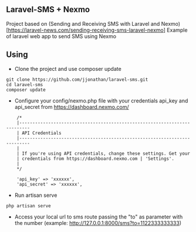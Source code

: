 ## Laravel-SMS + Nexmo

Project based on (Sending and Receiving SMS with Laravel and Nexmo)[https://laravel-news.com/sending-receiving-sms-laravel-nexmo]
Example of laravel web app to send SMS using Nexmo

## Using

- Clone the project and use composer update

```
git clone https://github.com/jjonathan/laravel-sms.git 
cd laravel-sms
composer update
```

- Configure your config/nexmo.php file with your credentials api_key and api_secret from https://dashboard.nexmo.com/


```
    /*
    |--------------------------------------------------------------------------
    | API Credentials
    |--------------------------------------------------------------------------
    |
    | If you're using API credentials, change these settings. Get your
    | credentials from https://dashboard.nexmo.com | 'Settings'.
    |
    */

    'api_key' => 'xxxxxx',
    'api_secret' => 'xxxxxx',

```

- Run artisan serve


```
php artisan serve

```

- Access your local url to sms route passing the "to" as parameter with the number (example: http://127.0.0.1:8000/sms?to=1122333333333)
